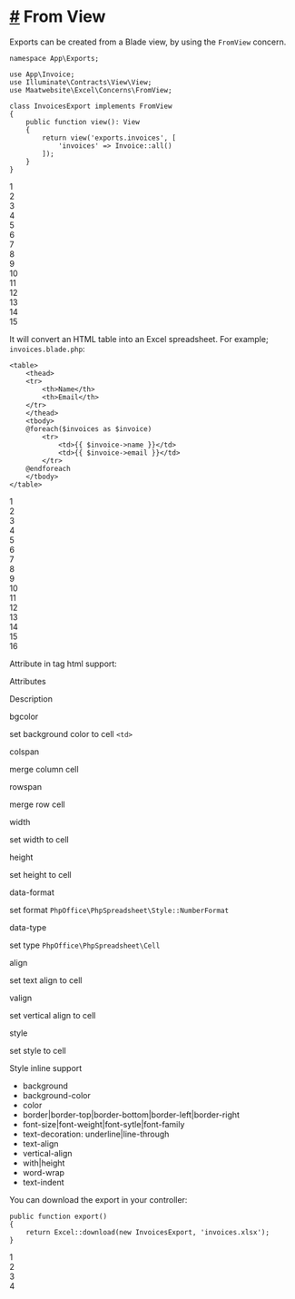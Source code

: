[#](#from-view) From View
=========================

Exports can be created from a Blade view, by using the `FromView` concern.

    namespace App\Exports;
    
    use App\Invoice;
    use Illuminate\Contracts\View\View;
    use Maatwebsite\Excel\Concerns\FromView;
    
    class InvoicesExport implements FromView
    {
        public function view(): View
        {
            return view('exports.invoices', [
                'invoices' => Invoice::all()
            ]);
        }
    }
    

1  
2  
3  
4  
5  
6  
7  
8  
9  
10  
11  
12  
13  
14  
15  

It will convert an HTML table into an Excel spreadsheet. For example; `invoices.blade.php`:

    <table>
        <thead>
        <tr>
            <th>Name</th>
            <th>Email</th>
        </tr>
        </thead>
        <tbody>
        @foreach($invoices as $invoice)
            <tr>
                <td>{{ $invoice->name }}</td>
                <td>{{ $invoice->email }}</td>
            </tr>
        @endforeach
        </tbody>
    </table>
    

1  
2  
3  
4  
5  
6  
7  
8  
9  
10  
11  
12  
13  
14  
15  
16  

Attribute in tag html support:

Attributes

Description

bgcolor

set background color to cell `<td>`

colspan

merge column cell

rowspan

merge row cell

width

set width to cell

height

set height to cell

data-format

set format `PhpOffice\PhpSpreadsheet\Style::NumberFormat`

data-type

set type `PhpOffice\PhpSpreadsheet\Cell`

align

set text align to cell

valign

set vertical align to cell

style

set style to cell

Style inline support

*   background
*   background-color
*   color
*   border|border-top|border-bottom|border-left|border-right
*   font-size|font-weight|font-sytle|font-family
*   text-decoration: underline|line-through
*   text-align
*   vertical-align
*   with|height
*   word-wrap
*   text-indent

You can download the export in your controller:

    public function export() 
    {
        return Excel::download(new InvoicesExport, 'invoices.xlsx');
    }
    

1  
2  
3  
4